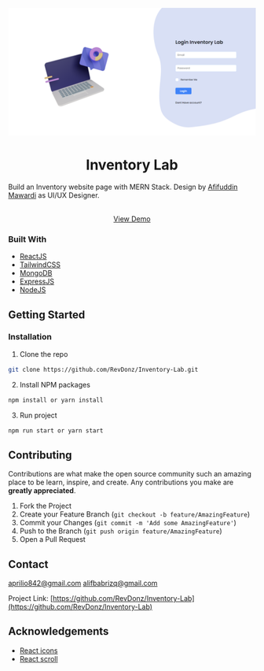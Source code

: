 <p align="center">
  <a href="https://github.com/RevDonz/Inventory-Lab/">
    <img src="src/assets/images/Inventory Lab.png" alt="screenshot">
  </a>

  <h1 align="center">Inventory Lab</h3>
    Build an Inventory website page with MERN Stack. Design by <a href="https://www.instagram.com/afifmawardii/">Afifuddin Mawardi</a> as UI/UX Designer.
<br/ >
  <p align="center">
    <br />
    <a href="https://inventory-lab.netlify.app/">View Demo</a>
  </p>
</p>

### Built With

-   [ReactJS](https://reactjs.org)
-   [TailwindCSS](https://tailwindcss.com)
-   [MongoDB](https://www.mongodb.com/)
-   [ExpressJS](https://expressjs.com/)
-   [NodeJS](https://nodejs.org/en/)

<!-- GETTING STARTED -->

## Getting Started

### Installation

1. Clone the repo

```sh
git clone https://github.com/RevDonz/Inventory-Lab.git
```

2. Install NPM packages

```sh
npm install or yarn install
```

3. Run project

```sh
npm run start or yarn start
```

<!-- CONTRIBUTING -->

## Contributing

Contributions are what make the open source community such an amazing place to be learn, inspire, and create. Any contributions you make are **greatly appreciated**.

1. Fork the Project
2. Create your Feature Branch (`git checkout -b feature/AmazingFeature`)
3. Commit your Changes (`git commit -m 'Add some AmazingFeature'`)
4. Push to the Branch (`git push origin feature/AmazingFeature`)
5. Open a Pull Request

<!-- CONTACT -->

## Contact

aprilio842@gmail.com
alifbabrizq@gmail.com

Project Link: [https://github.com/RevDonz/Inventory-Lab](https://github.com/RevDonz/Inventory-Lab)

<!-- ACKNOWLEDGEMENTS -->

## Acknowledgements

-   [React icons](https://react-icons.github.io/react-icons)
-   [React scroll](https://www.npmjs.com/package/react-scroll)
